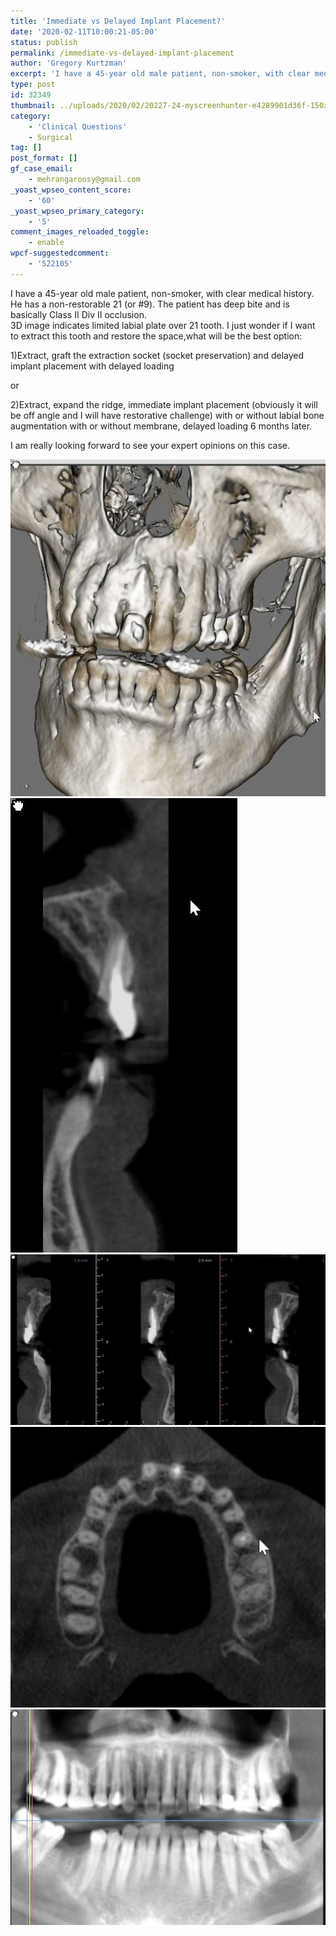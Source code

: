 ```yaml
---
title: 'Immediate vs Delayed Implant Placement?'
date: '2020-02-11T10:00:21-05:00'
status: publish
permalink: /immediate-vs-delayed-implant-placement
author: 'Gregory Kurtzman'
excerpt: 'I have a 45-year old male patient, non-smoker, with clear medical history. He has a non-restorable 21. The patient has deep bite and is basically Class II Div II occlusion.'
type: post
id: 32349
thumbnail: ../uploads/2020/02/20227-24-myscreenhunter-e4289901d36f-150x150.jpg
category:
    - 'Clinical Questions'
    - Surgical
tag: []
post_format: []
gf_case_email:
    - mehrangaroosy@gmail.com
_yoast_wpseo_content_score:
    - '60'
_yoast_wpseo_primary_category:
    - '5'
comment_images_reloaded_toggle:
    - enable
wpcf-suggestedcomment:
    - '522105'
---
```

I have a 45-year old male patient, non-smoker, with clear medical history. He has a non-restorable 21 (or #9). The patient has deep bite and is basically Class II Div II occlusion.  
3D image indicates limited labial plate over 21 tooth. I just wonder if I want to extract this tooth and restore the space,what will be the best option:

1)Extract, graft the extraction socket (socket preservation) and delayed implant placement with delayed loading

or

2)Extract, expand the ridge, immediate implant placement (obviously it will be off angle and I will have restorative challenge) with or without labial bone augmentation with or without membrane, delayed loading 6 months later.

I am really looking forward to see your expert opinions on this case.

![alt text](uploads/2020/02/20227-24-myscreenhunter-e4289901d36f.jpg)![alt text](uploads/2020/02/20227-24-myscreenhunter1-e4289901d36f.jpg)![alt text](uploads/2020/02/20227-24-myscreenhunter2-e4289901d36f-e1581431423397.jpg)![alt text](uploads/2020/02/20227-24-myscreenhunter3-e4289901d36f.jpg)![alt text](uploads/2020/02/20227-24-myscreenhunter4-e4289901d36f.jpg)